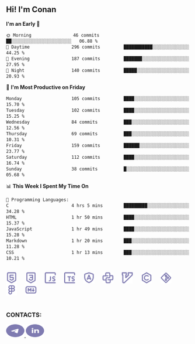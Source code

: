 ## Hi! I'm Conan

<!--START_SECTION:waka-->
**I'm an Early 🐤** 

```text
🌞 Morning                46 commits          ██░░░░░░░░░░░░░░░░░░░░░░░   06.88 % 
🌆 Daytime                296 commits         ███████████░░░░░░░░░░░░░░   44.25 % 
🌃 Evening                187 commits         ███████░░░░░░░░░░░░░░░░░░   27.95 % 
🌙 Night                  140 commits         █████░░░░░░░░░░░░░░░░░░░░   20.93 % 
```
📅 **I'm Most Productive on Friday** 

```text
Monday                   105 commits         ████░░░░░░░░░░░░░░░░░░░░░   15.70 % 
Tuesday                  102 commits         ████░░░░░░░░░░░░░░░░░░░░░   15.25 % 
Wednesday                84 commits          ███░░░░░░░░░░░░░░░░░░░░░░   12.56 % 
Thursday                 69 commits          ███░░░░░░░░░░░░░░░░░░░░░░   10.31 % 
Friday                   159 commits         ██████░░░░░░░░░░░░░░░░░░░   23.77 % 
Saturday                 112 commits         ████░░░░░░░░░░░░░░░░░░░░░   16.74 % 
Sunday                   38 commits          █░░░░░░░░░░░░░░░░░░░░░░░░   05.68 % 
```


📊 **This Week I Spent My Time On** 

```text
💬 Programming Languages: 
C                        4 hrs 5 mins        █████████░░░░░░░░░░░░░░░░   34.28 % 
HTML                     1 hr 50 mins        ████░░░░░░░░░░░░░░░░░░░░░   15.37 % 
JavaScript               1 hr 49 mins        ████░░░░░░░░░░░░░░░░░░░░░   15.28 % 
Markdown                 1 hr 20 mins        ███░░░░░░░░░░░░░░░░░░░░░░   11.28 % 
CSS                      1 hr 13 mins        ███░░░░░░░░░░░░░░░░░░░░░░   10.21 % 
```


<!--END_SECTION:waka-->


<br>

<div align="left">
  <img src="icons/skills/html.svg" height="30" alt="html5"/>
  <img width="15"/>
  <img src="icons/skills/css.svg" height="30" alt="css"/>
    <img width="15"/>
  <img src="icons/skills/javascript.svg" height="30" alt="javascript"/>
  <img width="15"/>
  <img src="icons/skills/typescript.svg" height="30" alt="typescript"/>
  <img width="15"/>
  <img src="icons/skills/angular.svg" height="30" alt="angular"/>
  <img width="15"/>
  <img src="icons/skills/python.svg" height="30" alt="python"/>
  <img width="15"/>
  <img src="icons/skills/vim.svg" height="30" alt="vim"  />
  <img width="15"/>
  <img src="icons/skills/c.svg" height="30" alt="c"/>
  <img width="15"/>
  <img src="icons/skills/git.svg" height="30" alt="git"/>
  <img width="15"/>
  <img src="icons/skills/figma.svg" height="30" alt="figma"/>
  <img width="15"/>
  <img src="icons/skills/markdown.svg" height="30" alt="markdown"/>
</div>

<br>


### CONTACTS:

<div align="left">
  <a href="https://t.me/gkkconan">
    <img src="icons/contacts/telegram.svg" width="50" height="35" alt="telegram"/>
  </a>
  <a href="https://www.linkedin.com/in/gkkconan">
    <img src="icons/contacts/linkedin.svg" width="50" height="35" alt="linkedin"/>
  </a>
</div>
